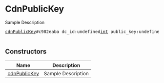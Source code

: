 # CdnPublicKey

Sample Description

<pre>
<a href="../constructor/cdnPublicKey">cdnPublicKey</a>#c982eaba dc_id:undefined<a href="../type/int.md">int</a> public_key:undefined<a href="../type/string.md">string</a> = undefined<a href="../type/CdnPublicKey.md">CdnPublicKey</a>;

</pre>

## Constructors

| Name | Description |
|------|-------------|
| [cdnPublicKey](../constructor/cdnPublicKey.md) | Sample Description |

